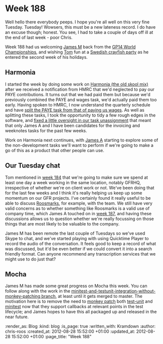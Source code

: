 Week 188
========

Well hello there everybody peeps.  I hope you're all well on this very fine Tuesday.  Tuesday!  Wowsers, this must be a new lateness record.  I do have an excuse though; honest.  You see, I had to take a couple of days off ill at the end of last week - poor Chris.

Week 188 had us welcoming [James M][] back from the [GP14 World Championships][], and wishing [Tom][] fun at a [Swedish crayfish party][] as he entered the second week of his holidays.

## Harmonia

I started the week by doing some work on [Harmonia (the old skool mix)][Harmonia] after we received a notification from HMRC that we'd neglected to pay our PAYE contributions.  It turns out that we had paid them but because we'd previously combined the PAYE and wages task, we'd actually paid them too early.  Having spoken to HMRC, I now understand the quarterly schedule and have [split the PAYE task from that of paying us wages](https://github.com/freerange/harmonia/commit/11f1ce131734dda3be6dfa5b3ac733b681ffaa13). As well as splitting these tasks, I took the opportunity to tidy a few rough edges in the software, and [fixed a little oversight in our task unassignment](https://github.com/freerange/harmonia/commit/bd51255e774bc661d6be3b7b951c8170ebbd31c5) that meant that only James A and I have been candidates for the invoicing and weeknotes tasks for the past few weeks.

Work on Harmonia next continues, with [James A][] starting to explore some of the non-development tasks we'll want to perform if we're going to make a go of this as a product that other people can use.

## Our Tuesday chat

Tom mentioned in [week 184][] that we're going to make sure we spend at least one day a week working in the same location, notably GFRHQ, irrespective of whether we're on client work or not.  We've been doing that for the last few weeks and I think it's really helping us keep up some momentum on our GFR projects.  I've certainly found it really useful to be able to discuss [Roosmarks][], for example, with the team.  We still have very valid concerns as to whether something like Roosmarks is a valid use of company time, which James A touched on in [week 187][], and having these discussions allows us to question whether we're really focussing on those things that are most likely to be valuable to the company.

James M has been remote the last couple of Tuesdays so we've used Skype to chat, and we've started playing with using Quicktime Player to record the audio of the conversation.  It feels good to keep a record of what was discussed, but it'd be even better if we could convert it into a search friendly format.  Can anyone recommend any transcription services that we might use to do just that?

## Mocha

James M has made some great progress on Mocha this week.  You can follow along with the work in the [minitest-and-testunit-integration-without-monkey-patching branch](https://github.com/freerange/mocha/compare/master...minitest-and-testunit-integration-without-monkey-patching), at least until it gets merged to master.  The motivation here is to remove the need to [monkey patch][] both [test-unit][] and [minitest][] now that they support callbacks at relevant points in the test lifecycle; and James hopes to have this all packaged up and released in the near future.

[GP14 World championships]: http://gp14worlds.com/
[Harmonia]: https://github.com/freerange/harmonia
[James A]: /james-adam
[James M]: /james-mead
[minitest]: https://github.com/seattlerb/minitest
[monkey patch]: http://en.wikipedia.org/wiki/Monkey_patch
[roosmarks]: https://github.com/chrisroos/roosmarks/
[Swedish crayfish party]: http://www.sweden.se/eng/home/lifestyle/traditions/celebrating-the-swedish-way/the-crayfish-party/
[test-unit]: https://github.com/test-unit/test-unit/
[Thoughtbot playbook videos]: https://learn.thoughtbot.com/products/7-the-playbook-video-edition
[Tom]: /tom-ward
[week 184]: /week-184
[week 187]: /week-187

:render_as: Blog
:kind: blog
:is_page: true
:written_with: Kramdown
:author: chris-roos
:created_at: 2012-08-28 15:52:00 +01:00
:updated_at: 2012-08-28 15:52:00 +01:00
:page_title: "Week 188"
